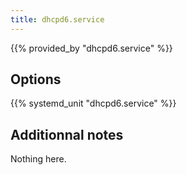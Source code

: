 ```yaml
---
title: dhcpd6.service
---
```


{{% provided_by "dhcpd6.service" %}}

## Options

{{% systemd_unit "dhcpd6.service" %}}

## Additionnal notes

Nothing here.